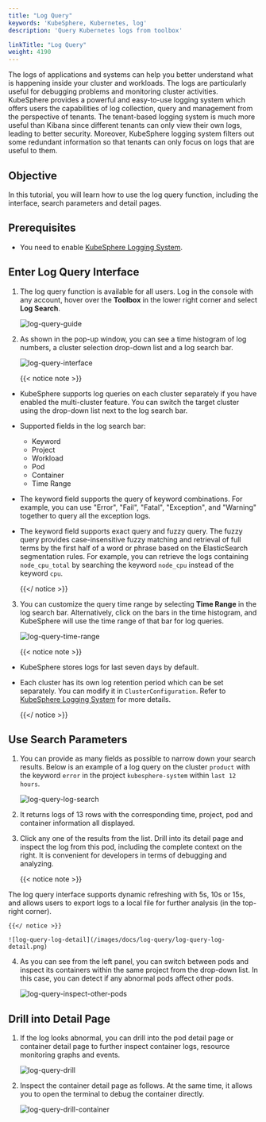 ```yaml
---
title: "Log Query"
keywords: 'KubeSphere, Kubernetes, log'
description: 'Query Kubernetes logs from toolbox'

linkTitle: "Log Query"
weight: 4190
---
```


The logs of applications and systems can help you better understand what is happening inside your cluster and workloads. The logs are particularly useful for debugging problems and monitoring cluster activities. KubeSphere provides a powerful and easy-to-use logging system which offers users the capabilities of log collection, query and management from the perspective of tenants. The tenant-based logging system is much more useful than Kibana since different tenants can only view their own logs, leading to better security. Moreover, KubeSphere logging system filters out some redundant information so that tenants can only focus on logs that are useful to them.

## Objective

In this tutorial, you will learn how to use the log query function, including the interface, search parameters and detail pages.

## Prerequisites

- You need to enable [KubeSphere Logging System](../../pluggable-components/logging/).

## Enter Log Query Interface

1. The log query function is available for all users. Log in the console with any account, hover over the **Toolbox** in the lower right corner and select **Log Search**.

    ![log-query-guide](/images/docs/log-query/log-query-guide.png)

2. As shown in the pop-up window, you can see a time histogram of log numbers, a cluster selection drop-down list and a log search bar.

    ![log-query-interface](/images/docs/log-query/log-query-interface.png)

    {{< notice note >}}

- KubeSphere supports log queries on each cluster separately if you have enabled the multi-cluster feature. You can switch the target cluster using the drop-down list next to the log search bar.
- Supported fields in the log search bar:
  - Keyword
  - Project
  - Workload
  - Pod
  - Container
  - Time Range
- The keyword field supports the query of keyword combinations. For example, you can use "Error", "Fail", "Fatal", "Exception", and "Warning" together to query all the exception logs.
- The keyword field supports exact query and fuzzy query. The fuzzy query provides case-insensitive fuzzy matching and retrieval of full terms by the first half of a word or phrase based on the ElasticSearch segmentation rules. For example, you can retrieve the logs containing `node_cpu_total` by searching the keyword `node_cpu` instead of the keyword `cpu`.

    {{</ notice >}}

3. You can customize the query time range by selecting **Time Range** in the log search bar. Alternatively, click on the bars in the time histogram, and KubeSphere will use the time range of that bar for log queries.

    ![log-query-time-range](/images/docs/log-query/log-query-time-range.png)

    {{< notice note >}}

- KubeSphere stores logs for last seven days by default.
- Each cluster has its own log retention period which can be set separately. You can modify it in `ClusterConfiguration`. Refer to [KubeSphere Logging System](../../pluggable-components/logging/) for more details.

    {{</ notice >}}

## Use Search Parameters

1. You can provide as many fields as possible to narrow down your search results. Below is an example of  a log query on the cluster `product` with the keyword `error` in the project `kubesphere-system` within `last 12 hours`.

    ![log-query-log-search](/images/docs/log-query/log-query-log-search.png)

2. It returns logs of 13 rows with the corresponding time, project, pod and container information all displayed.

3. Click any one of the results from the list. Drill into its detail page and inspect the log from this pod, including the complete context on the right. It is convenient for developers in terms of debugging and analyzing.

    {{< notice note >}}

The log query interface supports dynamic refreshing with 5s, 10s or 15s, and allows users to export logs to a local file for further analysis (in the top-right corner).

    {{</ notice >}}

    ![log-query-log-detail](/images/docs/log-query/log-query-log-detail.png)

4. As you can see from the left panel, you can switch between pods and inspect its containers within the same project from the drop-down list. In this case, you can detect if any abnormal pods affect other pods.

    ![log-query-inspect-other-pods](/images/docs/log-query/log-query-inspect-other-pods.png)

## Drill into Detail Page

1. If the log looks abnormal, you can drill into the pod detail page or container detail page to further inspect container logs, resource monitoring graphs and events.

    ![log-query-drill](/images/docs/log-query/log-query-drill.png)

2. Inspect the container detail page as follows. At the same time, it allows you to open the terminal to debug the container directly.

    ![log-query-drill-container](/images/docs/log-query/log-query-drill-container.png)